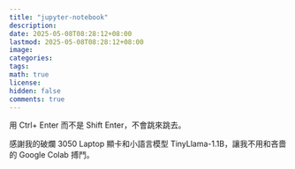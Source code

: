 ```yaml
---
title: "jupyter-notebook"
description: 
date: 2025-05-08T08:28:12+08:00
lastmod: 2025-05-08T08:28:12+08:00
image: 
categories: 
tags: 
math: true
license: 
hidden: false
comments: true
---
```


用 Ctrl+ Enter 而不是 Shift Enter，不會跳來跳去。

感謝我的破爛 3050 Laptop 顯卡和小語言模型 TinyLlama-1.1B，讓我不用和吝嗇的 Google Colab 搏鬥。
